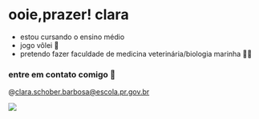 # ooie,prazer! clara
- estou cursando o ensino médio
- jogo vôlei 🏐
- pretendo fazer faculdade de medicina veterinária/biologia marinha 🐾🦭

### entre em contato comigo 💨
@clara.schober.barbosa@escola.pr.gov.br

![](https://media1.tenor.com/m/lcXa49SpIzsAAAAd/nwmsrocks-norhtwest-motorsport.gif)




